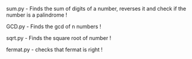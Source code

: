 sum.py - Finds the sum of digits of a number, reverses it and check if the number is a palindrome !

GCD.py - Finds the gcd of n numbers !

sqrt.py - Finds the square root of number ! 

fermat.py - checks that fermat is right !
